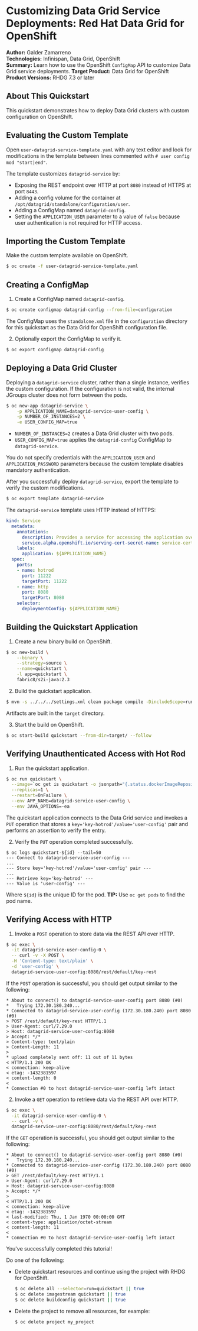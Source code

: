 Customizing Data Grid Service Deployments: Red Hat Data Grid for OpenShift
==========================================================================
**Author:** Galder Zamarreno  
**Technologies:** Infinispan, Data Grid, OpenShift  
**Summary:** Learn how to use the OpenShift `ConfigMap` API to customize Data Grid service deployments.
**Target Product:** Data Grid for OpenShift  
**Product Versions:** RHDG 7.3 or later

About This Quickstart
---------------------
This quickstart demonstrates how to deploy Data Grid clusters with custom configuration on OpenShift.

Evaluating the Custom Template
------------------------------
Open `user-datagrid-service-template.yaml` with any text editor and look for modifications in the template between lines commented with `# user config mod "start|end"`.  

The template customizes `datagrid-service` by:

- Exposing the REST endpoint over HTTP at port `8080` instead of HTTPS at port `8443`.
- Adding a config volume for the container at `/opt/datagrid/standalone/configuration/user`.
- Adding a ConfigMap named `datagrid-config`.
- Setting the `APPLICATION_USER` parameter to a value of `false` because user authentication is not required for HTTP access.

Importing the Custom Template
-----------------------------
Make the custom template available on OpenShift.
```bash
$ oc create -f user-datagrid-service-template.yaml
```

Creating a ConfigMap
--------------------
1. Create a ConfigMap named `datagrid-config`.
```bash
$ oc create configmap datagrid-config --from-file=configuration
```

  The ConfigMap uses the `standalone.xml` file in the `configuration` directory for this quickstart as the Data Grid for OpenShift configuration file.

2. Optionally export the ConfigMap to verify it.
```bash
$ oc export configmap datagrid-config
```

Deploying a Data Grid Cluster
-----------------------------
Deploying a `datagrid-service` cluster, rather than a single instance, verifies the custom configuration. If the configuration is not valid, the internal JGroups cluster does not form between the pods.

```bash
$ oc new-app datagrid-service \
    -p APPLICATION_NAME=datagrid-service-user-config \
    -p NUMBER_OF_INSTANCES=2 \
    -e USER_CONFIG_MAP=true
```

- `NUMBER_OF_INSTANCES=2` creates a Data Grid cluster with two pods.
- `USER_CONFIG_MAP=true` applies the `datagrid-config` ConfigMap to `datagrid-service`.

You do not specify credentials with the `APPLICATION_USER` and `APPLICATION_PASSWORD` parameters because the custom template disables mandatory authentication.

After you successfully deploy `datagrid-service`, export the template to verify the custom modifications.

```bash
$ oc export template datagrid-service
```

The `datagrid-service` template uses HTTP instead of HTTPS:

```yaml
kind: Service
  metadata:
    annotations:
      description: Provides a service for accessing the application over HTTP or Hot Rod protocol.
      service.alpha.openshift.io/serving-cert-secret-name: service-certs
    labels:
      application: ${APPLICATION_NAME}
  spec:
    ports:
    - name: hotrod
      port: 11222
      targetPort: 11222
    - name: http
      port: 8080
      targetPort: 8080
    selector:
      deploymentConfig: ${APPLICATION_NAME}
```

Building the Quickstart Application
-----------------------------------
1. Create a new binary build on OpenShift.
```bash
$ oc new-build \
    --binary \
    --strategy=source \
    --name=quickstart \
    -l app=quickstart \
    fabric8/s2i-java:2.3
```

2. Build the quickstart application.
```bash
$ mvn -s ../../../settings.xml clean package compile -DincludeScope=runtime
```
  Artifacts are built in the `target` directory.

3. Start the build on OpenShift.
```bash
$ oc start-build quickstart --from-dir=target/ --follow
```

Verifying Unauthenticated Access with Hot Rod
---------------------------------------------
1. Run the quickstart application.
```bash
$ oc run quickstart \
  --image=`oc get is quickstart -o jsonpath="{.status.dockerImageRepository}"` \
  --replicas=1 \
  --restart=OnFailure \
  --env APP_NAME=datagrid-service-user-config \
  --env JAVA_OPTIONS=-ea
```  
  The quickstart application connects to the Data Grid service and invokes a `PUT` operation that stores a `key='key-hotrod'/value='user-config'` pair and performs an assertion to verify the entry.

2. Verify the `PUT` operation completed successfully.
```
$ oc logs quickstart-${id} --tail=50
--- Connect to datagrid-service-user-config ---
...
--- Store key='key-hotrod'/value='user-config' pair ---
...
--- Retrieve key='key-hotrod' ---
--- Value is 'user-config' ---
```
  Where `${id}` is the unique ID for the pod. **TIP:** Use `oc get pods` to find the pod name.

Verifying Access with HTTP
--------------------------
1. Invoke a `POST` operation to store data via the REST API over HTTP.
```bash
$ oc exec \
  -it datagrid-service-user-config-0 \
  -- curl -v -X POST \
  -H 'Content-type: text/plain' \
  -d 'user-config' \
  datagrid-service-user-config:8080/rest/default/key-rest
```

  If the `POST` operation is successful, you should get output similar to the following:

  ```
  * About to connect() to datagrid-service-user-config port 8080 (#0)
  *   Trying 172.30.180.240...
  * Connected to datagrid-service-user-config (172.30.180.240) port 8080 (#0)
  > POST /rest/default/key-rest HTTP/1.1
  > User-Agent: curl/7.29.0
  > Host: datagrid-service-user-config:8080
  > Accept: */*
  > Content-type: text/plain
  > Content-Length: 11
  >
  * upload completely sent off: 11 out of 11 bytes
  < HTTP/1.1 200 OK
  < connection: keep-alive
  < etag: -1432381597
  < content-length: 0
  <
  * Connection #0 to host datagrid-service-user-config left intact
  ```

2. Invoke a `GET` operation to retrieve data via the REST API over HTTP.
```bash
$ oc exec \
  -it datagrid-service-user-config-0 \
  -- curl -v \
  datagrid-service-user-config:8080/rest/default/key-rest
```

  If the `GET` operation is successful, you should get output similar to the following:

  ```
  * About to connect() to datagrid-service-user-config port 8080 (#0)
  *   Trying 172.30.180.240...
  * Connected to datagrid-service-user-config (172.30.180.240) port 8080 (#0)
  > GET /rest/default/key-rest HTTP/1.1
  > User-Agent: curl/7.29.0
  > Host: datagrid-service-user-config:8080
  > Accept: */*
  >
  < HTTP/1.1 200 OK
  < connection: keep-alive
  < etag: -1432381597
  < last-modified: Thu, 1 Jan 1970 00:00:00 GMT
  < content-type: application/octet-stream
  < content-length: 11
  <
  * Connection #0 to host datagrid-service-user-config left intact
  ```

  You've successfully completed this tutorial!

  Do one of the following:

  - Delete quickstart resources and continue using the project with RHDG for OpenShift.

    ```bash
    $ oc delete all --selector=run=quickstart || true
    $ oc delete imagestream quickstart || true
    $ oc delete buildconfig quickstart || true
    ```

  - Delete the project to remove all resources, for example:

    ```bash
    $ oc delete project my_project
    ```
